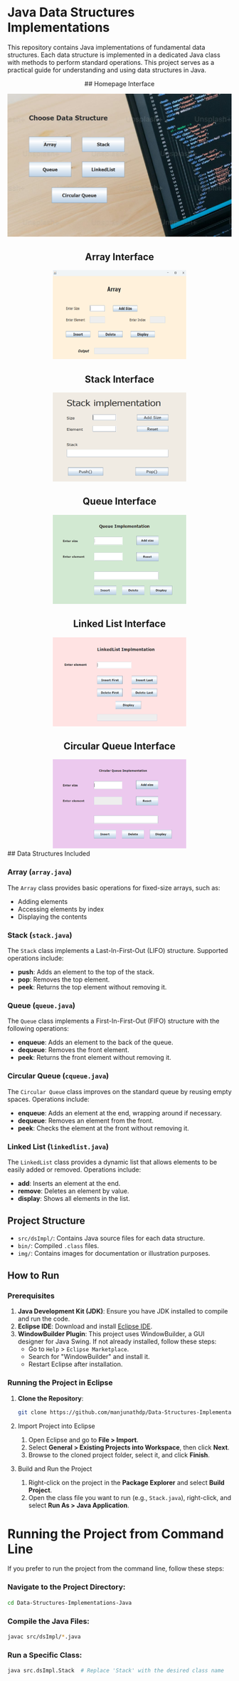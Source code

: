 # Java Data Structures Implementations

This repository contains Java implementations of fundamental data structures. Each data structure is implemented in a dedicated Java class with methods to perform standard operations. This project serves as a practical guide for understanding and using data structures in Java.
<div style="text-align: center;">
## Homepage Interface

![Homepage](img/homepage.png)

## Array Interface

<img src="img/array.png" alt="Array" width="300" height="200">

## Stack Interface

<img src="img/stack.png" alt="Stack" width="300" height="200">


## Queue Interface

<img src="img/queue.png" alt="Queue" width="300" height="200">


## Linked List Interface

<img src="img/llist.png" alt="Linked List" width="300" height="200">


## Circular Queue Interface

<img src="img/cqueue.png" alt="Circular Queue" width="300" height="200">

</div>
## Data Structures Included

### Array (`array.java`)

The `Array` class provides basic operations for fixed-size arrays, such as:

- Adding elements
- Accessing elements by index
- Displaying the contents

### Stack (`stack.java`)

The `Stack` class implements a Last-In-First-Out (LIFO) structure. Supported operations include:

- **push**: Adds an element to the top of the stack.
- **pop**: Removes the top element.
- **peek**: Returns the top element without removing it.

### Queue (`queue.java`)

The `Queue` class implements a First-In-First-Out (FIFO) structure with the following operations:

- **enqueue**: Adds an element to the back of the queue.
- **dequeue**: Removes the front element.
- **peek**: Returns the front element without removing it.

### Circular Queue (`cqueue.java`)

The `Circular Queue` class improves on the standard queue by reusing empty spaces. Operations include:

- **enqueue**: Adds an element at the end, wrapping around if necessary.
- **dequeue**: Removes an element from the front.
- **peek**: Checks the element at the front without removing it.

### Linked List (`linkedlist.java`)

The `LinkedList` class provides a dynamic list that allows elements to be easily added or removed. Operations include:

- **add**: Inserts an element at the end.
- **remove**: Deletes an element by value.
- **display**: Shows all elements in the list.

## Project Structure

- `src/dsImpl/`: Contains Java source files for each data structure.
- `bin/`: Compiled `.class` files.
- `img/`: Contains images for documentation or illustration purposes.

## How to Run

### Prerequisites

1. **Java Development Kit (JDK)**: Ensure you have JDK installed to compile and run the code.
2. **Eclipse IDE**: Download and install [Eclipse IDE](https://www.eclipse.org/downloads/).
3. **WindowBuilder Plugin**: This project uses WindowBuilder, a GUI designer for Java Swing. If not already installed, follow these steps:
   - Go to `Help` > `Eclipse Marketplace`.
   - Search for "WindowBuilder" and install it.
   - Restart Eclipse after installation.

### Running the Project in Eclipse

1. **Clone the Repository**:
   ```bash
   git clone https://github.com/manjunathdp/Data-Structures-Implementations-Java.git
   ```
2. Import Project into Eclipse

   1. Open Eclipse and go to **File > Import**.
   2. Select **General > Existing Projects into Workspace**, then click **Next**.
   3. Browse to the cloned project folder, select it, and click **Finish**.

3. Build and Run the Project

   1. Right-click on the project in the **Package Explorer** and select **Build Project**.
   2. Open the class file you want to run (e.g., `Stack.java`), right-click, and select **Run As > Java Application**.

# Running the Project from Command Line

If you prefer to run the project from the command line, follow these steps:

### Navigate to the Project Directory:

```bash
cd Data-Structures-Implementations-Java
```

### Compile the Java Files:

```bash
javac src/dsImpl/*.java
```

### Run a Specific Class:

```bash
java src.dsImpl.Stack  # Replace 'Stack' with the desired class name
```
